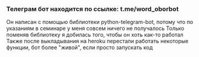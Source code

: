 ### Телеграм бот находится по ссылке: t.me/word_oborbot
Он написан с помощью библиотеки python-telegram-bot, потому что по указаниям в семинаре у меня совсем ничего не получалось
Только поменяв библиотеку я добилась того, чтобы он хоть как-то работал
Также после выкладывания на heroku перестали работать некоторые функции, бот более "живой", если просто запускать код
